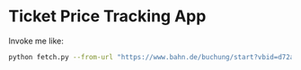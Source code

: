 # Ticket Price Tracking App

Invoke me like:

```bash
python fetch.py --from-url "https://www.bahn.de/buchung/start?vbid=d72a6bff%2Dc003%2D4d29%2D9c60%2D06c88d4a3f5e" --to-url "https://www.bahn.de/buchung/start?vbid=d72a6bff%2Dc003%2D4d29%2D9c60%2D06c88d4a3f5e" --name april2025 --discount 25
```

